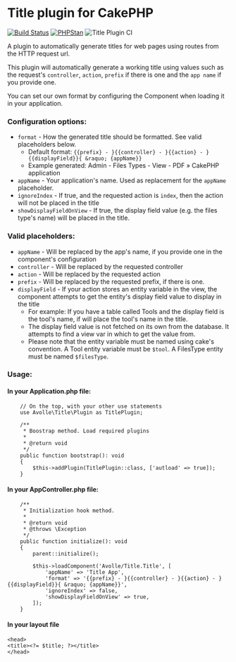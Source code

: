# Title plugin for CakePHP

[![Build Status](https://img.shields.io/github/workflow/status/cakephp/app/CakePHP%20App%20CI/master?style=flat-square)](https://github.com/cakephp/app/actions)
[![PHPStan](https://img.shields.io/badge/PHPStan-level%207-brightgreen.svg?style=flat-square)](https://github.com/phpstan/phpstan)
![Title Plugin CI](https://github.com/mentisy/cakephp-title/workflows/Title%20Plugin%20CI/badge.svg)

A plugin to automatically generate titles for web pages using routes from the HTTP request url.

This plugin will automatically generate a working title using values such as the request's `controller`, `action`, `prefix` if there is one and the `app name` if you provide one.

You can set our own format by configuring the Component when loading it in your application.

### Configuration options:
* `format` - How the generated title should be formatted. See valid placeholders below.
    * Default format: `{{prefix} - }{{controller} - }{{action} - }{{displayField}}{ &raquo; {appName}}`
    * Example generated: Admin - Files Types - View - PDF &raquo; CakePHP application
* `appName` - Your application's name. Used as replacement for the `appName` placeholder.
* `ignoreIndex` - If true, and the requested action is `index`, then the action will not be placed in the title
* `showDisplayFieldOnView` - If true, the display field value (e.g. the files type's name) will be placed in the title.

### Valid placeholders:
* `appName` - Will be replaced by the app's name, if you provide one in the component's configuration
* `controller` - Will be replaced by the requested controller
* `action` - Will be replaced by the requested action
* `prefix` - Will be replaced by the requested prefix, if there is one.
* `displayField` - If your action stores an entity variable in the view, the component attempts to get the entity's display field value to display in the title
    * For example: If you have a table called Tools and the display field is the tool's name, if will place the tool's name in the title.
    * The display field value is not fetched on its own from the database. It attempts to find a view var in which to get the value from.
    * Please note that the entity variable must be named using cake's convention. A Tool entity variable must be `$tool`. A FilesType entity must be named `$filesType`.

### Usage:

#### In your Application.php file:
```
    // On the top, with your other use statements
    use Avolle\Title\Plugin as TitlePlugin;

    /**
     * Boostrap method. Load required plugins
     *
     * @return void
     */
    public function bootstrap(): void
    {
        $this->addPlugin(TitlePlugin::class, ['autload' => true]);
    }
```

#### In your AppController.php file:
```
    /**
     * Initialization hook method.
     *
     * @return void
     * @throws \Exception
     */
    public function initialize(): void
    {
        parent::initialize();

        $this->loadComponent('Avolle/Title.Title', [
            'appName' => 'Title App',
            'format' => '{{prefix} - }{{controller} - }{{action} - }{{displayField}}{ &raquo; {appName}}',
            'ignoreIndex' => false,
            'showDisplayFieldOnView' => true,
        ]);
    }
```

#### In your layout file
```
<head>
<title><?= $title; ?></title>
</head>
```
